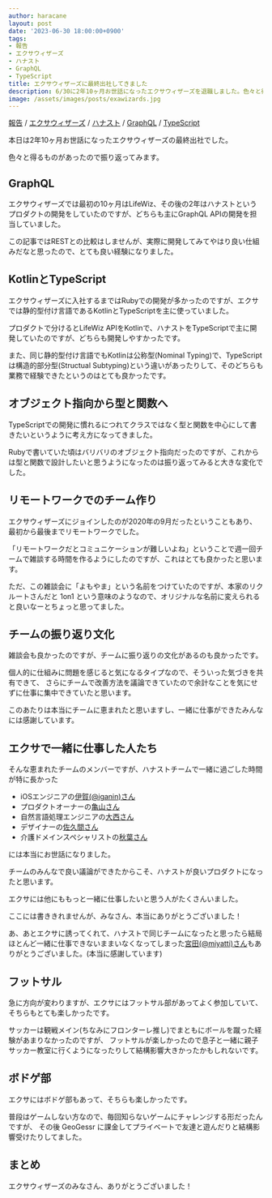```yaml
---
author: haracane
layout: post
date: '2023-06-30 18:00:00+0900'
tags:
- 報告
- エクサウィザーズ
- ハナスト
- GraphQL
- TypeScript
title: エクサウィザーズに最終出社してきました
description: 6/30に2年10ヶ月お世話になったエクサウィザーズを退職しました。色々と得るものがあったので振り返ってみます。
image: /assets/images/posts/exawizards.jpg
---
```

<!-- tag_links -->
[報告](/tags/information/) / [エクサウィザーズ](/tags/exawizards/) / [ハナスト](/tags/hanasuto/) / [GraphQL](/tags/graphql/) / [TypeScript](/tags/typescript/)

<!-- content -->
本日は2年10ヶ月お世話になったエクサウィザーズの最終出社でした。


色々と得るものがあったので振り返ってみます。

## GraphQL

エクサウィザーズでは最初の10ヶ月はLifeWiz、その後の2年はハナストというプロダクトの開発をしていたのですが、どちらも主にGraphQL APIの開発を担当していました。

この記事ではRESTとの比較はしませんが、実際に開発してみてやはり良い仕組みだなと思ったので、とても良い経験になりました。

## KotlinとTypeScript

エクサウィザーズに入社するまではRubyでの開発が多かったのですが、エクサでは静的型付け言語であるKotlinとTypeScriptを主に使っていました。

プロダクトで分けるとLifeWiz APIをKotlinで、ハナストをTypeScriptで主に開発していたのですが、どちらも開発しやすかったです。

また、同じ静的型付け言語でもKotlinは公称型(Nominal Typing)で、TypeScriptは構造的部分型(Structual Subtyping)という違いがあったりして、そのどちらも業務で経験できたというのはとても良かったです。

## オブジェクト指向から型と関数へ

TypeScriptでの開発に慣れるにつれてクラスではなく型と関数を中心にして書きたいというように考え方になってきました。

Rubyで書いていた頃はバリバリのオブジェクト指向だったのですが、これからは型と関数で設計したいと思うようになったのは振り返ってみると大きな変化でした。

## リモートワークでのチーム作り

エクサウィザーズにジョインしたのが2020年の9月だったということもあり、最初から最後までリモートワークでした。

「リモートワークだとコミュニケーションが難しいよね」ということで週一回チームで雑談する時間を作るようにしたのですが、これはとても良かったと思います。

ただ、この雑談会に「よもやま」という名前をつけていたのですが、本家のリクルートさんだと 1on1 という意味のようなので、オリジナルな名前に変えられると良いなーとちょっと思ってました。

## チームの振り返り文化

雑談会も良かったのですが、チームに振り返りの文化があるのも良かったです。

個人的に仕組みに問題を感じると気になるタイプなので、そういった気づきを共有できて、
さらにチームで改善方法を議論できていたので余計なことを気にせずに仕事に集中できていたと思います。

このあたりは本当にチームに恵まれたと思いますし、一緒に仕事ができたみんなには感謝しています。

## エクサで一緒に仕事した人たち

そんな恵まれたチームのメンバーですが、ハナストチームで一緒に過ごした時間が特に長かった

- iOSエンジニアの<a href="https://twitter.com/iganin_dev" target="_blank">伊賀(@iganin)さん</a>
- プロダクトオーナーの<a href="https://note.exawizards.com/n/n9d6c3f433318" target="_blank">亀山さん</a>
- 自然言語処理エンジニアの<a href="https://note.exawizards.com/n/n9d31b07185d8" target="_blank">大西さん</a>
- デザイナーの<a href="https://note.exawizards.com/n/n16a8bf7faf62" target="_blank">佐久間さん</a>
- 介護ドメインスペシャリストの<a href="https://note.exawizards.com/n/n9428cb05195b" target="_blank">秋葉さん</a>

には本当にお世話になりました。

チームのみんなで良い議論ができたからこそ、ハナストが良いプロダクトになったと思います。

エクサには他にももっと一緒に仕事したいと思う人がたくさんいました。

ここには書ききれませんが、みなさん、本当にありがとうございました！

あ、あとエクサに誘ってくれて、ハナストで同じチームになったと思ったら結局ほとんど一緒に仕事できないままいなくなってしまった<a href="https://twitter.com/miyatti" target="_blank">宮田(@miyatti)さん</a>もありがとうございました。(本当に感謝しています)

## フットサル

急に方向が変わりますが、エクサにはフットサル部があってよく参加していて、そちらもとても楽しかったです。

サッカーは観戦メイン(ちなみにフロンターレ推し)でまともにボールを蹴った経験があまりなかったのですが、
フットサルが楽しかったので息子と一緒に親子サッカー教室に行くようになったりして結構影響大きかったかもしれないです。

## ボドゲ部

エクサにはボドゲ部もあって、そちらも楽しかったです。

普段はゲームしない方なので、毎回知らないゲームにチャレンジする形だったんですが、
その後 GeoGessr に課金してプライベートで友達と遊んだりと結構影響受けたりしてました。

## まとめ

エクサウィザーズのみなさん、ありがとうございました！
